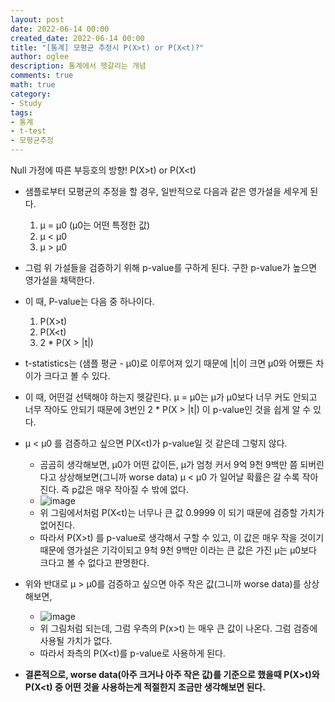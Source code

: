 ```yaml
---
layout: post
date: 2022-06-14 00:00
created_date: 2022-06-14 00:00
title: "[통계] 모평균 추정시 P(X>t) or P(X<t)?"
author: oglee
description: 통계에서 헷갈리는 개념
comments: true
math: true
category:
- Study
tags:
- 통계
- t-test
- 모평균추정
---
```


Null 가정에 따른 부등호의 방향! P(X>t) or P(X<t)
<!--more-->

- 샘플로부터 모평균의 추정을 할 경우, 일반적으로 다음과 같은 영가설을 세우게 된다.
  1. μ = μ0 (μ0는 어떤 특정한 값)
  2. μ < μ0
  3. μ > μ0
 
- 그럼 위 가설들을 검증하기 위해 p-value를 구하게 된다. 구한 p-value가 높으면 영가설을 채택한다.
- 이 때, P-value는 다음 중 하나이다.
  1. P(X>t)
  2. P(X<t)
  3. 2 * P(X > \|t\|)
- t-statistics는 (샘플 평균 - μ0)로 이루어져 있기 때문에 \|t\|이 크면 μ0와 어쨌든 차이가 크다고 볼 수 있다.
- 이 때, 어떤걸 선택해야 하는지 헷갈린다. μ = μ0는 μ가 μ0보다 너무 커도 안되고 너무 작아도 안되기 때문에 3번인 2 * P(X > \|t\|) 이 p-value인 것을 쉽게 알 수 있다.
- μ < μ0 를 검증하고 싶으면 P(X<t)가 p-value일 것 같은데 그렇지 않다.
  - 곰곰히 생각해보면, μ0가 어떤 값이든, μ가 엄청 커서 9억 9천 9백만 쯤 되버린다고 상상해보면(그니까 worse data) μ < μ0 가 일어날 확률은 갈 수록 작아진다. 즉 p값은 매우 작아질 수 밖에 없다.
  - ![image](https://user-images.githubusercontent.com/18374514/173586822-b83df71a-8a7c-4d2e-a8ec-6300c55e571b.png)
  - 위 그림에서처럼 P(X<t)는 너무나 큰 값 0.9999 이 되기 때문에 검증할 가치가 없어진다. 
  - 따라서 P(X>t) 를 p-value로 생각해서 구할 수 있고, 이 값은 매우 작을 것이기 때문에 영가설은 기각이되고 9척 9천 9백만 이라는 큰 값은 가진 μ는 μ0보다 크다고 볼 수 없다고 판명한다.
- 위와 반대로 μ > μ0를 검증하고 싶으면 아주 작은 값(그니까 worse data)를 상상해보면,
  - ![image](https://user-images.githubusercontent.com/18374514/173588148-c6d2554b-d277-4f0a-ba61-6f5468b247fe.png)
  - 위 그림처럼 되는데, 그럼 우측의 P(x>t) 는 매우 큰 값이 나온다. 그럼 검증에 사용될 가치가 없다.
  - 따라서 좌측의 P(X<t)를 p-value로 사용하게 된다.
- **결론적으로, worse data(아주 크거나 아주 작은 값)를 기준으로 했을때 P(X>t)와 P(X<t) 중 어떤 것을 사용하는게 적절한지 조금만 생각해보면 된다.**

